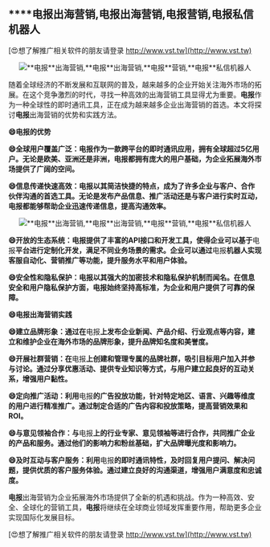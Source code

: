 ## ****电报**出海营销,**电报**出海营销,**电报**营销,**电报**私信机器人**

[😍想了解推广相关软件的朋友请登录 http://www.vst.tw](http://www.vst.tw)

 <center><img src="https://vst.tw/MP4/tuiguang/png/6.png" alt="**电报**出海营销,**电报**出海营销,**电报**营销,**电报**私信机器人"></center>

随着全球经济的不断发展和互联网的普及，越来越多的企业开始关注海外市场的拓展。在这个竞争激烈的时代，寻找一种高效的出海营销工具显得尤为重要。**电报**作为一种全球性的即时通讯工具，正在成为越来越多企业出海营销的首选。本文将探讨**电报**出海营销的优势和实践方法。

**😄**电报**的优势**

**😄全球用户覆盖广泛：**电报**作为一款跨平台的即时通讯应用，拥有全球超过5亿用户。无论是欧美、亚洲还是非洲，**电报**都拥有庞大的用户基础，为企业拓展海外市场提供了广阔的空间。**

**😄信息传递快速高效：**电报**以其简洁快捷的特点，成为了许多企业与客户、合作伙伴沟通的首选工具。无论是发布产品信息、推广活动还是与客户进行实时互动，**电报**都能够帮助企业迅速传递信息，提高沟通效率。**

 <center><img src="https://vst.tw/MP4/tuiguang/png/6.png" alt="**电报**出海营销,**电报**出海营销,**电报**营销,**电报**私信机器人"></center>

**😄开放的生态系统：**电报**提供了丰富的API接口和开发工具，使得企业可以基于**电报**平台进行定制化开发，满足不同业务场景的需求。企业可以通过**电报**机器人实现客服自动化、营销推广等功能，提升服务水平和用户体验。**

**😄安全性和隐私保护：**电报**以其强大的加密技术和隐私保护机制而闻名。在信息安全和用户隐私保护方面，**电报**始终坚持高标准，为企业和用户提供了可靠的保障。**

**😄**电报**出海营销实践**

**😄建立品牌形象：通过在**电报**上发布企业新闻、产品介绍、行业观点等内容，建立和维护企业在海外市场的品牌形象，提升品牌知名度和美誉度。**

**😄开展社群营销：在**电报**上创建和管理专属的品牌社群，吸引目标用户加入并参与讨论。通过分享优惠活动、提供专业知识等方式，与用户建立起良好的互动关系，增强用户黏性。**

**😄定向推广活动：利用**电报**的广告投放功能，针对特定地区、语言、兴趣等维度的用户进行精准推广。通过制定合适的广告内容和投放策略，提高营销效果和ROI。**

**😄与意见领袖合作：与**电报**上的行业专家、意见领袖等进行合作，共同推广企业的产品和服务。通过他们的影响力和粉丝基础，扩大品牌曝光度和影响力。**

**😄及时互动与客户服务：利用**电报**的即时通讯特性，及时回复用户提问、解决问题，提供优质的客户服务体验。通过建立良好的沟通渠道，增强用户满意度和忠诚度。**

**电报**出海营销为企业拓展海外市场提供了全新的机遇和挑战。作为一种高效、安全、全球化的营销工具，**电报**将继续在全球商业领域发挥重要作用，帮助更多企业实现国际化发展目标。

[😍想了解推广相关软件的朋友请登录 http://www.vst.tw](http://www.vst.tw)



